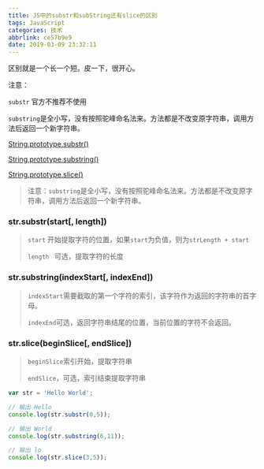 ```yaml
---
title: JS中的substr和subString还有slice的区别
tags: JavaScript
categories: 技术
abbrlink: ce57b9e9
date: 2019-03-09 23:32:11
---
```


区别就是一个长一个短。皮一下，很开心。

注意：

`substr` 官方不推荐不使用

`substring`是全小写，没有按照驼峰命名法来。方法都是不改变原字符串，调用方法后返回一个新字符串。



<!--more-->

[String.prototype.substr()](https://developer.mozilla.org/zh-CN/docs/Web/JavaScript/Reference/Global_Objects/String/substr)

[String,prototype.substring()](https://developer.mozilla.org/zh-CN/docs/Web/JavaScript/Reference/Global_Objects/String/substring)

[String.prototype.slice()](https://developer.mozilla.org/zh-CN/docs/Web/JavaScript/Reference/Global_Objects/String/slice)

> 注意：`substring`是全小写，没有按照驼峰命名法来。方法都是不改变原字符串，调用方法后返回一个新字符串。

### str.substr(start[, length])

> `start` 开始提取字符的位置，如果`start`为负值，则为`strLength + start`
>
> `length ` 可选，提取字符的长度



### str.substring(indexStart[, indexEnd])

> `indexStart`需要截取的第一个字符的索引，该字符作为返回的字符串的首字母。
>
> `indexEnd`可选，返回字符串结尾的位置，当前位置的字符不会返回。



### str.slice(beginSlice[, endSlice])

> `beginSlice`索引开始，提取字符串
>
> `endSlice`，可选，索引结束提取字符串

```js
var str = 'Hello World';

// 输出 Hello
console.log(str.substr(0,5));

// 输出 World
console.log(str.substring(6,11));

// 输出 lo
console.log(str.slice(3,5));
```